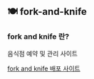 ## 🍽️ fork-and-knife

### fork and knife 란?
음식점 예약 및 관리 사이트

[fork and knife 배포 사이트](http://itwillbs10.cafe24.com/Fork)

